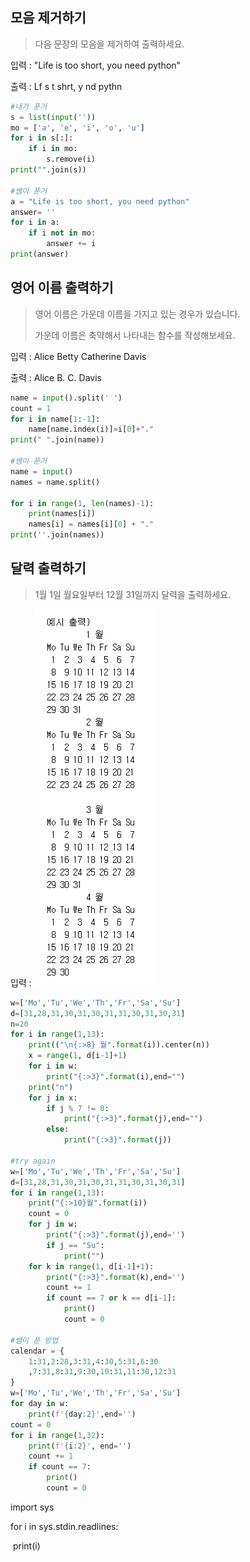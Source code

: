 ## 모음 제거하기

> 다음 문장의 모음을 제거하여 출력하세요.

입력 : "Life is too short, you need python"

출력 : Lf s t shrt, y nd pythn

```python
#내가 푼거
s = list(input(''))
mo = ['a', 'e', 'i', 'o', 'u']
for i in s[:]:
    if i in mo:
        s.remove(i)
print("".join(s))

#쌤이 푼거
a = "Life is too short, you need python"
answer= ''
for i in a:
    if i not in mo:
        answer += i
print(answer)
```

## 영어 이름 출력하기

> 영어 이름은 가운데 이름을 가지고 있는 경우가 있습니다.
>
> 가운데 이름은 축약해서 나타내는 함수를 작성해보세요.

입력 : Alice Betty Catherine Davis

출력 : Alice B. C. Davis

```python
name = input().split(' ')
count = 1
for i in name[1:-1]:
    name[name.index(i)]=i[0]+"."
print(" ".join(name))

#쌤이 푼거
name = input()
names = name.split()

for i in range(1, len(names)-1):
    print(names[i])
    names[i] = names[i][0] + "."
print(''.join(names))
```

## 달력 출력하기

> 1월 1일 월요일부터 12월 31일까지 달력을 출력하세요.

입력 : ![](image/1.png)

```python
w=['Mo','Tu','We','Th','Fr','Sa','Su']
d=[31,28,31,30,31,30,31,31,30,31,30,31]
n=20
for i in range(1,13):
    print(("\n{:>8} 월".format(i)).center(n))
    x = range(1, d[i-1]+1)
    for i in w:
        print("{:>3}".format(i),end="")
    print("n")
    for j in x:
        if j % 7 != 0:
            print("{:>3}".format(j),end="")
        else:
            print("{:>3}".format(j))
            
#try again
w=['Mo','Tu','We','Th','Fr','Sa','Su']
d=[31,28,31,30,31,30,31,31,30,31,30,31]
for i in range(1,13):
    print("{:>10}월".format(i))
    count = 0
    for j in w:
        print("{:>3}".format(j),end='')
        if j == "Su":
            print("")
    for k in range(1, d[i-1]+1):
        print("{:>3}".format(k),end='')
        count += 1
        if count == 7 or k == d[i-1]:
            print()
            count = 0

#쌤이 푼 방법
calendar = {
    1:31,2:28,3:31,4:30,5:31,6:30
    ,7:31,8:31,9:30,10:31,11:30,12:31
}
w=['Mo','Tu','We','Th','Fr','Sa','Su']
for day in w:
    print(f'{day:2}',end='')
count = 0
for i in range(1,32):
    print(f'{i:2}', end='')
    count += 1
    if count == 7:
        print()
        count = 0
```

import sys

for i in sys.stdin.readlines:

​	print(i)